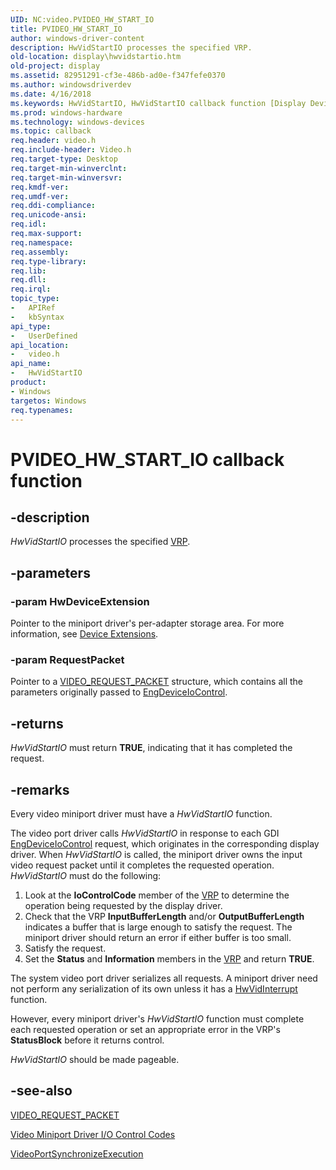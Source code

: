 ```yaml
---
UID: NC:video.PVIDEO_HW_START_IO
title: PVIDEO_HW_START_IO
author: windows-driver-content
description: HwVidStartIO processes the specified VRP.
old-location: display\hwvidstartio.htm
old-project: display
ms.assetid: 82951291-cf3e-486b-ad0e-f347fefe0370
ms.author: windowsdriverdev
ms.date: 4/16/2018
ms.keywords: HwVidStartIO, HwVidStartIO callback function [Display Devices], PVIDEO_HW_START_IO, PVIDEO_HW_START_IO callback, VideoMiniport_Functions_5dd4317e-f80d-4f93-86b5-b7c83aca2546.xml, display.hwvidstartio, video/HwVidStartIO
ms.prod: windows-hardware
ms.technology: windows-devices
ms.topic: callback
req.header: video.h
req.include-header: Video.h
req.target-type: Desktop
req.target-min-winverclnt: 
req.target-min-winversvr: 
req.kmdf-ver: 
req.umdf-ver: 
req.ddi-compliance: 
req.unicode-ansi: 
req.idl: 
req.max-support: 
req.namespace: 
req.assembly: 
req.type-library: 
req.lib: 
req.dll: 
req.irql: 
topic_type:
-	APIRef
-	kbSyntax
api_type:
-	UserDefined
api_location:
-	video.h
api_name:
-	HwVidStartIO
product:
- Windows
targetos: Windows
req.typenames: 
---
```


# PVIDEO_HW_START_IO callback function


## -description


<i>HwVidStartIO</i> processes the specified <a href="https://msdn.microsoft.com/a1de1905-09f3-4689-ace9-06690a1f930a">VRP</a>.


## -parameters




### -param HwDeviceExtension

Pointer to the miniport driver's per-adapter storage area. For more information, see <a href="https://msdn.microsoft.com/library/windows/hardware/ff543119">Device Extensions</a>.


### -param RequestPacket

Pointer to a <a href="https://msdn.microsoft.com/library/windows/hardware/ff570547">VIDEO_REQUEST_PACKET</a> structure, which contains all the parameters originally passed to <a href="https://msdn.microsoft.com/library/windows/hardware/ff564838">EngDeviceIoControl</a>.


## -returns



<i>HwVidStartIO</i> must return <b>TRUE</b>, indicating that it has completed the request.




## -remarks



Every video miniport driver must have a <i>HwVidStartIO</i> function.

The video port driver calls <i>HwVidStartIO</i> in response to each GDI <a href="https://msdn.microsoft.com/library/windows/hardware/ff564838">EngDeviceIoControl</a> request, which originates in the corresponding display driver. When <i>HwVidStartIO</i> is called, the miniport driver owns the input video request packet until it completes the requested operation. <i>HwVidStartIO</i> must do the following:

<ol>
<li>
Look at the <b>IoControlCode</b> member of the <a href="https://msdn.microsoft.com/a1de1905-09f3-4689-ace9-06690a1f930a">VRP</a> to determine the operation being requested by the display driver.

</li>
<li>
Check that the VRP <b>InputBufferLength</b> and/or <b>OutputBufferLength</b> indicates a buffer that is large enough to satisfy the request. The miniport driver should return an error if either buffer is too small.

</li>
<li>
Satisfy the request.

</li>
<li>
Set the <b>Status</b> and <b>Information</b> members in the <a href="https://msdn.microsoft.com/a1de1905-09f3-4689-ace9-06690a1f930a">VRP</a> and return <b>TRUE</b>.

</li>
</ol>
The system video port driver serializes all requests. A miniport driver need not perform any serialization of its own unless it has a <a href="https://msdn.microsoft.com/523471e3-cf1e-48d2-b5f0-2f8d19ad71e0">HwVidInterrupt</a> function.

However, every miniport driver's <i>HwVidStartIO</i> function must complete each requested operation or set an appropriate error in the VRP's <b>StatusBlock</b> before it returns control.

<i>HwVidStartIO</i> should be made pageable.




## -see-also




<a href="https://msdn.microsoft.com/library/windows/hardware/ff570547">VIDEO_REQUEST_PACKET</a>



<a href="https://msdn.microsoft.com/library/windows/hardware/ff570515">Video Miniport Driver I/O Control Codes</a>



<a href="https://msdn.microsoft.com/library/windows/hardware/ff570372">VideoPortSynchronizeExecution</a>
 

 

